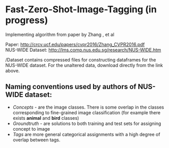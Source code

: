 # Fast-Zero-Shot-Image-Tagging (in progress)
Implementing algorithm from paper by Zhang , et al

Paper: http://crcv.ucf.edu/papers/cvpr2016/Zhang_CVPR2016.pdf <br>
NUS-WIDE Dataset: http://lms.comp.nus.edu.sg/research/NUS-WIDE.htm

/Dataset contains compressed files for constructing dataframes for the NUS-WIDE dataset. For the unaltered data, download directly from the link above.

## Naming conventions used by authors of NUS-WIDE dataset:
  - _Concepts_ - are the image classes. There is some overlap in the classes corresponding to fine-grained image classification (for example there exists __animal__ and __bird__ classes)
  - _Groundtruth_ - are solutions to both training and test sets for assigning concept to image
  - _Tags_ are more general categorical assignments with a high degree of overlap between tags.
